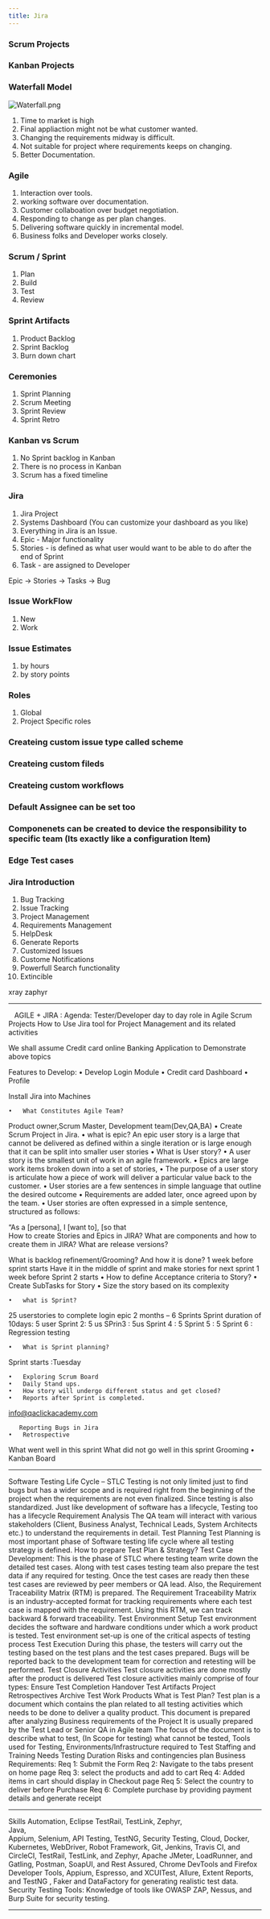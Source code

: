 ```yaml
---
title: Jira 
---
```


### Scrum Projects


### Kanban Projects

### Waterfall Model

![Waterfall.png](./static/Waterfall.png)

1. Time to market is high
2. Final appliaction might not be what customer wanted. 
3. Changing the requirements midway is difficult.
4. Not suitable for project where requirements keeps on changing.
5. Better Documentation.

### Agile

1. Interaction over tools. 
2. working software over documentation.
3. Customer collaboation over budget negotiation.
4. Responding to change as per plan changes.
5. Delivering software quickly in incremental model.
6. Business folks and Developer works closely.

### Scrum / Sprint

1. Plan
2. Build
3. Test
4. Review

### Sprint Artifacts
1. Product Backlog
2. Sprint Backlog
3. Burn down chart

### Ceremonies 
1. Sprint Planning
2. Scrum Meeting
3. Sprint Review
4. Sprint Retro

### Kanban vs Scrum 
1. No Sprint backlog in Kanban
2. There is no process in Kanban 
3. Scrum has a fixed timeline

### Jira 
1. Jira Project 
2. Systems Dashboard (You can customize your dashboard as you like)
3. Everything in Jira is an Issue.
4. Epic - Major functionality
5. Stories - is defined as what user would want to be able to do after the end of Sprint
6. Task - are assigned to Developer

Epic -> Stories -> Tasks -> Bug

### Issue WorkFlow 
1. New 
2. Work

### Issue Estimates
1. by hours 
2. by story points

### Roles 
1. Global
2. Project Specific roles

### Createing custom issue type called scheme
### Createing custom fileds 
### Createing custom workflows
### Default Assignee can be set too
### Componenets can be created to device the responsibility to specific team (Its exactly like a configuration Item)

### Edge Test cases 

### Jira Introduction

1. Bug Tracking
2. Issue Tracking
3. Project Management
4. Requirements Management
5. HelpDesk
6. Generate Reports
7. Customized Issues 
8. Custome Notifications
9. Powerfull Search functionality
10. Extincible

xray 
zaphyr




----

   AGILE + JIRA :
Agenda:
Tester/Developer day to day role in Agile Scrum Projects
How to Use Jira tool for Project Management and its related activities

We shall assume Credit card online Banking Application to Demonstrate above topics

Features to Develop:
	•	Develop Login Module
	•	Credit card Dashboard 
	•	Profile

Install Jira into Machines



	•	What Constitutes Agile Team?
Product owner,Scrum Master, Development team(Dev,QA,BA)
	•	Create Scrum Project in Jira.
	•	what is epic? An epic user story is a large that cannot be delivered as defined within a single iteration or is large enough that it can be split into smaller user stories
	•	What is User story?
	•	A user story is the smallest unit of work in an agile framework.
	•	Epics are large work items broken down into a set of stories, 
	•	The purpose of a user story is articulate how a piece of work will deliver a particular value back to the customer.
	•	User stories are a few sentences in simple language that outline the desired outcome
	•	Requirements are added later, once agreed upon by the team.
	•	User stories are often expressed in a simple sentence, structured as follows:

“As a [persona], I [want to], [so that	
How to create Stories and Epics in JIRA?
What are components and how to create them in JIRA?
What are release versions?




What is backlog refinement/Grooming? And how it is done?
1 week before sprint starts
Have it in the middle of sprint and make stories for next sprint
1 week before Sprint 2 starts 
	•	How to define Acceptance criteria to Story?
	•	Create SubTasks for Story
	•	Size the story based on its complexity












	•	what is Sprint?
25 userstories to complete login epic
2 months – 6 Sprints
Sprint duration of 10days: 5 user
Sprint 2: 5 us
SPrin3 : 5us
Sprint 4 : 5
Sprint 5 : 5
Sprint 6 : Regression testing 

	•	What is Sprint planning?
Sprint starts :Tuesday 

	•	Exploring Scrum Board 
	•	Daily Stand ups.
	•	How story will undergo different status and get closed?
	•	Reports after Sprint is completed.

info@qaclickacademy.com









       Reporting Bugs in Jira
	•	Retrospective
What went well in this sprint
What did not go well in this sprint
Grooming 
	•	Kanban Board


---

Software Testing Life Cycle – STLC
Testing is not only limited just to find bugs but has a wider scope and is required
right from the beginning of the project when the requirements are not even
finalized.
Since testing is also standardized. Just like development of software has a lifecycle,
Testing too has a lifecycle
Requirement Analysis
The QA team will interact with various stakeholders (Client, Business Analyst,
Technical Leads, System Architects etc.) to understand the requirements in detail.
Test Planning
Test Planning is most important phase of Software testing life cycle where all testing strategy is
defined.
How to prepare Test Plan & Strategy?
Test Case Development:
This is the phase of STLC where testing team write down the detailed test cases. Along with test
cases testing team also prepare the test data if any required for testing. Once the test cases are
ready then these test cases are reviewed by peer members or QA lead.
Also, the Requirement Traceability Matrix (RTM) is prepared. The Requirement Traceability
Matrix is an industry-accepted format for tracking requirements where each test case is
mapped with the requirement. Using this RTM, we can track backward & forward
traceability.
Test Environment Setup
Test environment decides the software and hardware conditions under which a work product is
tested. Test environment set-up is one of the critical aspects of testing process
Test Execution
During this phase, the testers will carry out the testing based on the test plans and the test
cases prepared. Bugs will be reported back to the development team for correction and
retesting will be performed.
Test Closure Activities
Test closure activities are done mostly after the product is delivered
Test closure activities mainly comprise of four types:
Ensure Test Completion
Handover Test Artifacts
Project Retrospectives
Archive Test Work Products
What is Test Plan?
Test plan is a document which contains the plan related to all testing activities which needs to
be done to deliver a quality product.
This document is prepared after analyzing Business requirements of the Project
It is usually prepared by the Test Lead or Senior QA in Agile team
The focus of the document is to describe
what to test, (In Scope for testing)
what cannot be tested,
Tools used for Testing, Environments/Infrastructure required to Test
Staffing and Training Needs
Testing Duration
Risks and contingencies plan
Business Requirements:
Req 1: Submit the Form
Req 2: Navigate to the tabs present on home page
Req 3: select the products and add to cart
Req 4: Added items in cart should display in Checkout page
Req 5: Select the country to deliver before Purchase
Req 6: Complete purchase by providing payment details and generate receipt

---
Skills
Automation, 
Eclipse
TestRail, 
TestLink, 
Zephyr,  
Java,  
Appium, 
Selenium, 
API Testing, 
TestNG, 
Security Testing, 
Cloud, 
Docker, Kubernetes,
WebDriver,
Robot Framework,
Git,
Jenkins, Travis CI, and CircleCI,
TestRail, TestLink, and Zephyr,
Apache JMeter, LoadRunner, and Gatling,
Postman, SoapUI, and Rest Assured,
Chrome DevTools and Firefox Developer Tools,
Appium, Espresso, and XCUITest,
Allure, Extent Reports, and TestNG ,
Faker and DataFactory for generating realistic test data.
 Security Testing Tools: Knowledge of tools like OWASP ZAP, Nessus, and Burp Suite for security testing.

---



